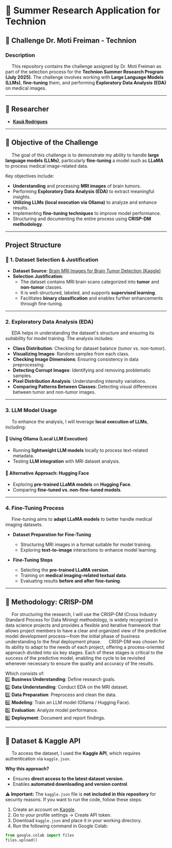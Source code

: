# 🧠 Summer Research Application for Technion  

## 📌 Challenge Dr. Moti Freiman - Technion  

### Description  
&nbsp;&nbsp;&nbsp;&nbsp; This repository contains the challenge assigned by Dr. Moti Freiman as part of the selection process for the **Technion Summer Research Program (July 2025)**. The challenge involves working with **Large Language Models (LLMs)**, **fine-tuning** them, and performing **Exploratory Data Analysis (EDA)** on medical images.

---

## 👤 **Researcher**  
- **[Kauã Rodrigues](https://www.linkedin.com/in/kauarodrigues/)**  

---

## 🎯 **Objective of the Challenge**  
&nbsp;&nbsp;&nbsp;&nbsp; The goal of this challenge is to demonstrate my ability to handle **large language models (LLMs)**, particularly **fine-tuning** a model such as **LLaMA** to process medical image-related data.  

Key objectives include:  
- **Understanding** and processing **MRI images** of brain tumors.  
- Performing **Exploratory Data Analysis (EDA)** to extract meaningful insights.  
- **Utilizing LLMs (local execution via Ollama)** to analyze and enhance results.  
- Implementing **fine-tuning techniques** to improve model performance.  
- Structuring and documenting the entire process using **CRISP-DM methodology**.  

---

## **Project Structure**  

### **📂 1. Dataset Selection & Justification**  
- **Dataset Source**: [Brain MRI Images for Brain Tumor Detection (Kaggle)](https://www.kaggle.com/datasets/navoneel/brain-mri-images-for-brain-tumor-detection)  
- **Selection Justification**:  
  - The dataset contains MRI brain scans categorized into **tumor** and **non-tumor** classes.
  - It is well-structured, labeled, and supports **supervised learning**.
  - Facilitates **binary classification** and enables further enhancements through fine-tuning.

---

### **2. Exploratory Data Analysis (EDA)**  
&nbsp;&nbsp;&nbsp;&nbsp; EDA helps in understanding the dataset's structure and ensuring its suitability for model training. The analysis includes:  
- **Class Distribution**: Checking for dataset balance (tumor vs. non-tumor).  
- **Visualizing Images**: Random samples from each class.  
- **Checking Image Dimensions**: Ensuring consistency in data preprocessing.  
- **Detecting Corrupt Images**: Identifying and removing problematic samples.  
- **Pixel Distribution Analysis**: Understanding intensity variations.  
- **Comparing Patterns Between Classes**: Detecting visual differences between tumor and non-tumor images.  

---

### **3. LLM Model Usage**  
&nbsp;&nbsp;&nbsp;&nbsp; To enhance the analysis, I will leverage **local execution of LLMs**, including:  

#### **📌 Using Ollama (Local LLM Execution)**  
- Running **lightweight LLM models** locally to process text-related metadata.  
- Testing **LLM integration** with MRI dataset analysis.  

#### **📌 Alternative Approach: Hugging Face**  
- Exploring **pre-trained LLaMA models** on **Hugging Face**.  
- Comparing **fine-tuned vs. non-fine-tuned models**.  

---

### **4. Fine-Tuning Process**  
&nbsp;&nbsp;&nbsp;&nbsp; Fine-tuning aims to **adapt LLaMA models** to better handle medical imaging datasets.

- **Dataset Preparation for Fine-Tuning**  
  - Structuring MRI images in a format suitable for model training.  
  - Exploring **text-to-image** interactions to enhance model learning.  

- **Fine-Tuning Steps**  
  - Selecting the **pre-trained LLaMA version**.  
  - Training on **medical imaging-related textual data**.  
  - Evaluating results **before and after fine-tuning**.  

---

## 📌 **Methodology: CRISP-DM**  
&nbsp;&nbsp;&nbsp;&nbsp; For structuring the research, I will use the CRISP-DM (Cross Industry Standard Process for Data Mining) methodology, is widely recognized in data science projects and provides a flexible and iterative framework that allows project members to have a clear and organized view of the predictive model development process—from the initial phase of business understanding to the final deployment phase.
&nbsp;&nbsp;&nbsp;&nbsp; CRISP-DM was chosen for its ability to adapt to the needs of each project, offering a process-oriented approach divided into six key stages. Each of these stages is critical to the success of the predictive model, enabling the cycle to be revisited whenever necessary to ensure the quality and accuracy of the results.

Which consists of:  
1️⃣ **Business Understanding**: Define research goals.  
2️⃣ **Data Understanding**: Conduct EDA on the MRI dataset.  
3️⃣ **Data Preparation**: Preprocess and clean the data.  
4️⃣ **Modeling**: Train an LLM model (Ollama / Hugging Face).  
5️⃣ **Evaluation**: Analyze model performance.  
6️⃣ **Deployment**: Document and report findings.  

---

## 📂 **Dataset & Kaggle API**  
&nbsp;&nbsp;&nbsp;&nbsp; To access the dataset, I used the **Kaggle API**, which requires authentication via `kaggle.json`.  

**Why this approach?**  
- Ensures **direct access to the latest dataset version**.  
- Enables **automated downloading and version control**.  

**⚠️ Important:** The `kaggle.json` file is **not included in this repository** for security reasons. If you want to run the code, follow these steps:  
1. Create an account on [Kaggle](https://www.kaggle.com/).  
2. Go to your profile settings → Create API token.  
3. Download `kaggle.json` and place it in your working directory.  
4. Run the following command in Google Colab:  

```python
from google.colab import files
files.upload()
